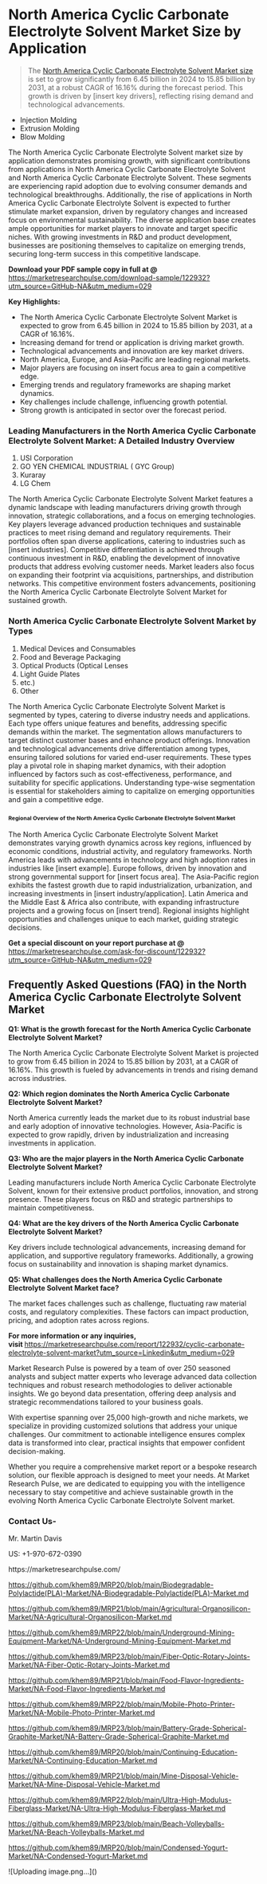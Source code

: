 <h1>North America Cyclic Carbonate Electrolyte Solvent Market&nbsp;Size by Application</h1><blockquote><p>The <a href="https://marketresearchpulse.com/download-sample/122932?utm_source=GitHub-NA&amp;utm_medium=029">North America Cyclic Carbonate Electrolyte Solvent Market size</a> is set to grow significantly from 6.45 billion in 2024 to 15.85 billion by 2031, at a robust CAGR of 16.16% during the forecast period. This growth is driven by [insert key drivers], reflecting rising demand and technological advancements.</p></blockquote><ul><li>Injection Molding<li> Extrusion Molding<li> Blow Molding</li></ul><p>The North America Cyclic Carbonate Electrolyte Solvent market size by application demonstrates promising growth, with significant contributions from applications in North America Cyclic Carbonate Electrolyte Solvent and North America Cyclic Carbonate Electrolyte Solvent. These segments are experiencing rapid adoption due to evolving consumer demands and technological breakthroughs. Additionally, the rise of applications in North America Cyclic Carbonate Electrolyte Solvent is expected to further stimulate market expansion, driven by regulatory changes and increased focus on environmental sustainability. The diverse application base creates ample opportunities for market players to innovate and target specific niches. With growing investments in R&D and product development, businesses are positioning themselves to capitalize on emerging trends, securing long-term success in this competitive landscape.</p><p><strong>Download your PDF sample copy in full at @ </strong><a href="https://marketresearchpulse.com/download-sample/122932?utm_source=GitHub-NA&amp;utm_medium=029">https://marketresearchpulse.com/download-sample/122932?utm_source=GitHub-NA&amp;utm_medium=029</a></p><p><strong>Key Highlights: </strong></p><ul><li>The North America Cyclic Carbonate Electrolyte Solvent Market is expected to grow from 6.45 billion in 2024 to 15.85 billion by 2031, at a CAGR of 16.16%.</li><li>Increasing demand for trend or application is driving market growth.</li><li>Technological advancements and innovation are key market drivers.</li><li>North America, Europe, and Asia-Pacific are leading regional markets.</li><li>Major players are focusing on insert focus area to gain a competitive edge.</li><li>Emerging trends and regulatory frameworks are shaping market dynamics.</li><li>Key challenges include challenge, influencing growth potential.</li><li>Strong growth is anticipated in sector over the forecast period.</li></ul><h3>Leading Manufacturers in the North America Cyclic Carbonate Electrolyte Solvent Market: A Detailed Industry Overview</h3><ol><li>USI Corporation</li><li>GO YEN CHEMICAL INDUSTRIAL ( GYC Group)</li><li>Kuraray</li><li>LG Chem</li></ol><div class="flex max-w-full flex-col flex-grow"><div class="min-h-8 text-message flex w-full flex-col items-end gap-2 whitespace-normal break-words [.text-message+&amp;]:mt-5" dir="auto" data-message-author-role="assistant" data-message-id="fd8432e4-4910-450d-b182-61b7bfb0a01f" data-message-model-slug="gpt-4o"><div class="flex w-full flex-col gap-1 empty:hidden first:pt-[3px]"><div class="markdown prose w-full break-words dark:prose-invert light"><p>The North America Cyclic Carbonate Electrolyte Solvent Market features a dynamic landscape with leading manufacturers driving growth through innovation, strategic collaborations, and a focus on emerging technologies. Key players leverage advanced production techniques and sustainable practices to meet rising demand and regulatory requirements. Their portfolios often span diverse applications, catering to industries such as [insert industries]. Competitive differentiation is achieved through continuous investment in R&amp;D, enabling the development of innovative products that address evolving customer needs. Market leaders also focus on expanding their footprint via acquisitions, partnerships, and distribution networks. This competitive environment fosters advancements, positioning the North America Cyclic Carbonate Electrolyte Solvent Market for sustained growth.</p></div></div></div></div><h3>North America Cyclic Carbonate Electrolyte Solvent Market by Types</h3><ol><li>Medical Devices and Consumables<li> Food and Beverage Packaging<li> Optical Products (Optical Lenses<li> Light Guide Plates<li> etc.)<li> Other</li></ol><div class="flex max-w-full flex-col flex-grow"><div class="min-h-8 text-message flex w-full flex-col items-end gap-2 whitespace-normal break-words [.text-message+&amp;]:mt-5" dir="auto" data-message-author-role="assistant" data-message-id="084470be-0bb7-4664-bddf-5156b4f41249" data-message-model-slug="gpt-4o-mini"><div class="flex w-full flex-col gap-1 empty:hidden first:pt-[3px]"><div class="markdown prose w-full break-words dark:prose-invert light"><p>The North America Cyclic Carbonate Electrolyte Solvent Market is segmented by types, catering to diverse industry needs and applications. Each type offers unique features and benefits, addressing specific demands within the market. The segmentation allows manufacturers to target distinct customer bases and enhance product offerings. Innovation and technological advancements drive differentiation among types, ensuring tailored solutions for varied end-user requirements. These types play a pivotal role in shaping market dynamics, with their adoption influenced by factors such as cost-effectiveness, performance, and suitability for specific applications. Understanding type-wise segmentation is essential for stakeholders aiming to capitalize on emerging opportunities and gain a competitive edge.</p></div></div></div></div><h3><span style="font-size: 11px;">Regional Overview of the North America Cyclic Carbonate Electrolyte Solvent Market</span></h3><div class="flex max-w-full flex-col flex-grow"><div class="min-h-8 text-message flex w-full flex-col items-end gap-2 whitespace-normal break-words [.text-message+&amp;]:mt-5" dir="auto" data-message-author-role="assistant" data-message-id="e9038762-ce64-4e30-91c9-9bd413514231" data-message-model-slug="gpt-4o-mini"><div class="flex w-full flex-col gap-1 empty:hidden first:pt-[3px]"><div class="markdown prose w-full break-words dark:prose-invert light"><p>The North America Cyclic Carbonate Electrolyte Solvent Market demonstrates varying growth dynamics across key regions, influenced by economic conditions, industrial activity, and regulatory frameworks. North America leads with advancements in technology and high adoption rates in industries like [insert example]. Europe follows, driven by innovation and strong governmental support for [insert focus area]. The Asia-Pacific region exhibits the fastest growth due to rapid industrialization, urbanization, and increasing investments in [insert industry/application]. Latin America and the Middle East &amp; Africa also contribute, with expanding infrastructure projects and a growing focus on [insert trend]. Regional insights highlight opportunities and challenges unique to each market, guiding strategic decisions.</p></div></div></div></div><p><strong>Get a special discount on your report purchase at @ </strong><a href="https://marketresearchpulse.com/ask-for-discount/122932?utm_source=GitHub-NA&amp;utm_medium=029">https://marketresearchpulse.com/ask-for-discount/122932?utm_source=GitHub-NA&amp;utm_medium=029</a></p><h2>Frequently Asked Questions (FAQ) in the North America Cyclic Carbonate Electrolyte Solvent Market</h2><p><strong>Q1: What is the growth forecast for the North America Cyclic Carbonate Electrolyte Solvent Market?</strong></p><p>The North America Cyclic Carbonate Electrolyte Solvent Market is projected to grow from 6.45 billion in 2024 to 15.85 billion by 2031, at a CAGR of 16.16%. This growth is fueled by advancements in trends and rising demand across industries.</p><p><strong>Q2: Which region dominates the North America Cyclic Carbonate Electrolyte Solvent Market?</strong></p><p>North America currently leads the market due to its robust industrial base and early adoption of innovative technologies. However, Asia-Pacific is expected to grow rapidly, driven by industrialization and increasing investments in application.</p><p><strong>Q3: Who are the major players in the North America Cyclic Carbonate Electrolyte Solvent Market?</strong></p><p>Leading manufacturers include North America Cyclic Carbonate Electrolyte Solvent, known for their extensive product portfolios, innovation, and strong presence. These players focus on R&amp;D and strategic partnerships to maintain competitiveness.</p><p><strong>Q4: What are the key drivers of the North America Cyclic Carbonate Electrolyte Solvent Market?</strong></p><p>Key drivers include technological advancements, increasing demand for application, and supportive regulatory frameworks. Additionally, a growing focus on sustainability and innovation is shaping market dynamics.</p><p><strong>Q5: What challenges does the North America Cyclic Carbonate Electrolyte Solvent Market face?</strong></p><p>The market faces challenges such as challenge, fluctuating raw material costs, and regulatory complexities. These factors can impact production, pricing, and adoption rates across regions.</p><p><strong>For more information or any inquiries, visit&nbsp;</strong><a href="https://marketresearchpulse.com/report/122932/cyclic-carbonate-electrolyte-solvent-market?utm_source=Linkedin&utm_medium=029">https://marketresearchpulse.com/report/122932/cyclic-carbonate-electrolyte-solvent-market?utm_source=Linkedin&utm_medium=029</a></p><p>Market Research Pulse is powered by a team of over 250 seasoned analysts and subject matter experts who leverage advanced data collection techniques and robust research methodologies to deliver actionable insights. We go beyond data presentation, offering deep analysis and strategic recommendations tailored to your business goals.</p><p>With expertise spanning over 25,000 high-growth and niche markets, we specialize in providing customized solutions that address your unique challenges. Our commitment to actionable intelligence ensures complex data is transformed into clear, practical insights that empower confident decision-making.</p><p>Whether you require a comprehensive market report or a bespoke research solution, our flexible approach is designed to meet your needs. At Market Research Pulse, we are dedicated to equipping you with the intelligence necessary to stay competitive and achieve sustainable growth in the evolving North America Cyclic Carbonate Electrolyte Solvent market.</p><h3><strong>Contact Us-</strong></h3><p>Mr. Martin Davis</p><p>US: +1-970-672-0390</p><p>https://marketresearchpulse.com/</p><p><a href="https://github.com/khem89/MRP20/blob/main/Biodegradable-Polylactide(PLA)-Market/NA-Biodegradable-Polylactide(PLA)-Market.md">https://github.com/khem89/MRP20/blob/main/Biodegradable-Polylactide(PLA)-Market/NA-Biodegradable-Polylactide(PLA)-Market.md</a></p><p><a href="https://github.com/khem89/MRP21/blob/main/Agricultural-Organosilicon-Market/NA-Agricultural-Organosilicon-Market.md">https://github.com/khem89/MRP21/blob/main/Agricultural-Organosilicon-Market/NA-Agricultural-Organosilicon-Market.md</a></p><p><a href="https://github.com/khem89/MRP22/blob/main/Underground-Mining-Equipment-Market/NA-Underground-Mining-Equipment-Market.md">https://github.com/khem89/MRP22/blob/main/Underground-Mining-Equipment-Market/NA-Underground-Mining-Equipment-Market.md</a></p><p><a href="https://github.com/khem89/MRP23/blob/main/Fiber-Optic-Rotary-Joints-Market/NA-Fiber-Optic-Rotary-Joints-Market.md">https://github.com/khem89/MRP23/blob/main/Fiber-Optic-Rotary-Joints-Market/NA-Fiber-Optic-Rotary-Joints-Market.md</a></p><p><a href="https://github.com/khem89/MRP21/blob/main/Food-Flavor-Ingredients-Market/NA-Food-Flavor-Ingredients-Market.md">https://github.com/khem89/MRP21/blob/main/Food-Flavor-Ingredients-Market/NA-Food-Flavor-Ingredients-Market.md</a></p><p><a href="https://github.com/khem89/MRP22/blob/main/Mobile-Photo-Printer-Market/NA-Mobile-Photo-Printer-Market.md">https://github.com/khem89/MRP22/blob/main/Mobile-Photo-Printer-Market/NA-Mobile-Photo-Printer-Market.md</a></p><p><a href="https://github.com/khem89/MRP23/blob/main/Battery-Grade-Spherical-Graphite-Market/NA-Battery-Grade-Spherical-Graphite-Market.md">https://github.com/khem89/MRP23/blob/main/Battery-Grade-Spherical-Graphite-Market/NA-Battery-Grade-Spherical-Graphite-Market.md</a></p><p><a href="https://github.com/khem89/MRP20/blob/main/Continuing-Education-Market/NA-Continuing-Education-Market.md">https://github.com/khem89/MRP20/blob/main/Continuing-Education-Market/NA-Continuing-Education-Market.md</a></p><p><a href="https://github.com/khem89/MRP21/blob/main/Mine-Disposal-Vehicle-Market/NA-Mine-Disposal-Vehicle-Market.md">https://github.com/khem89/MRP21/blob/main/Mine-Disposal-Vehicle-Market/NA-Mine-Disposal-Vehicle-Market.md</a></p><p><a href="https://github.com/khem89/MRP22/blob/main/Ultra-High-Modulus-Fiberglass-Market/NA-Ultra-High-Modulus-Fiberglass-Market.md">https://github.com/khem89/MRP22/blob/main/Ultra-High-Modulus-Fiberglass-Market/NA-Ultra-High-Modulus-Fiberglass-Market.md</a></p><p><a href="https://github.com/khem89/MRP23/blob/main/Beach-Volleyballs-Market/NA-Beach-Volleyballs-Market.md">https://github.com/khem89/MRP23/blob/main/Beach-Volleyballs-Market/NA-Beach-Volleyballs-Market.md</a></p><p><a href="https://github.com/khem89/MRP20/blob/main/Condensed-Yogurt-Market/NA-Condensed-Yogurt-Market.md">https://github.com/khem89/MRP20/blob/main/Condensed-Yogurt-Market/NA-Condensed-Yogurt-Market.md</a></p>
![Uploading image.png…]()
